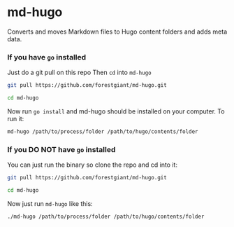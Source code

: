 # md-hugo
Converts and moves Markdown files to Hugo content folders and adds meta data.

### If you have `go` installed

Just do a git pull on this repo
Then `cd` into `md-hugo`

``` bash
git pull https://github.com/forestgiant/md-hugo.git

cd md-hugo

```
Now run `go install` and md-hugo should be installed on your computer. To run it:

``` bash
md-hugo /path/to/process/folder /path/to/hugo/contents/folder
```

### If you DO NOT have `go` installed

You can just run the binary so clone the repo and cd into it:

``` bash
git pull https://github.com/forestgiant/md-hugo.git

cd md-hugo
```

Now just run `md-hugo` like this:

``` bash
./md-hugo /path/to/process/folder /path/to/hugo/contents/folder
```
